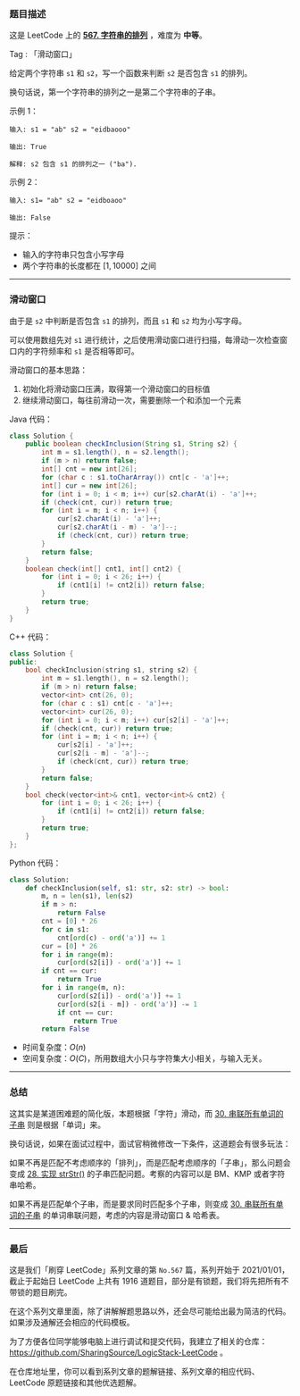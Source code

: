 ### 题目描述

这是 LeetCode 上的 **[567. 字符串的排列](https://leetcode-cn.com/problems/permutation-in-string/solution/an-zi-fu-hua-dong-ruo-bao-liao-lai-shi-s-h2xq/)** ，难度为 **中等**。

Tag : 「滑动窗口」



给定两个字符串 `s1` 和 `s2`，写一个函数来判断 `s2` 是否包含 `s1` 的排列。

换句话说，第一个字符串的排列之一是第二个字符串的子串。

示例 1：
```
输入: s1 = "ab" s2 = "eidbaooo"

输出: True

解释: s2 包含 s1 的排列之一 ("ba").
```
示例 2：
```
输入: s1= "ab" s2 = "eidboaoo"

输出: False
```

提示：
* 输入的字符串只包含小写字母
* 两个字符串的长度都在 $[1, 10000]$ 之间

---

### 滑动窗口

由于是 `s2` 中判断是否包含 `s1` 的排列，而且 `s1` 和 `s2` 均为小写字母。

可以使用数组先对 `s1` 进行统计，之后使用滑动窗口进行扫描，每滑动一次检查窗口内的字符频率和 `s1` 是否相等即可。

滑动窗口的基本思路：

1. 初始化将滑动窗口压满，取得第一个滑动窗口的目标值
2. 继续滑动窗口，每往前滑动一次，需要删除一个和添加一个元素

Java 代码：
```Java
class Solution {
    public boolean checkInclusion(String s1, String s2) {
        int m = s1.length(), n = s2.length();
        if (m > n) return false;
        int[] cnt = new int[26];
        for (char c : s1.toCharArray()) cnt[c - 'a']++;
        int[] cur = new int[26];
        for (int i = 0; i < m; i++) cur[s2.charAt(i) - 'a']++;
        if (check(cnt, cur)) return true;
        for (int i = m; i < n; i++) {
            cur[s2.charAt(i) - 'a']++;
            cur[s2.charAt(i - m) - 'a']--;
            if (check(cnt, cur)) return true;
        }
        return false;
    }
    boolean check(int[] cnt1, int[] cnt2) {
        for (int i = 0; i < 26; i++) {
            if (cnt1[i] != cnt2[i]) return false;
        }
        return true;
    }
}
```
C++ 代码：
```C++
class Solution {
public:
    bool checkInclusion(string s1, string s2) {
        int m = s1.length(), n = s2.length();
        if (m > n) return false;
        vector<int> cnt(26, 0);
        for (char c : s1) cnt[c - 'a']++;
        vector<int> cur(26, 0);
        for (int i = 0; i < m; i++) cur[s2[i] - 'a']++;
        if (check(cnt, cur)) return true;
        for (int i = m; i < n; i++) {
            cur[s2[i] - 'a']++;
            cur[s2[i - m] - 'a']--;
            if (check(cnt, cur)) return true;
        }
        return false;
    }
    bool check(vector<int>& cnt1, vector<int>& cnt2) {
        for (int i = 0; i < 26; i++) {
            if (cnt1[i] != cnt2[i]) return false;
        }
        return true;
    }
};
```
Python 代码：
```Python
class Solution:
    def checkInclusion(self, s1: str, s2: str) -> bool:
        m, n = len(s1), len(s2)
        if m > n:
            return False
        cnt = [0] * 26
        for c in s1:
            cnt[ord(c) - ord('a')] += 1
        cur = [0] * 26
        for i in range(m):
            cur[ord(s2[i]) - ord('a')] += 1
        if cnt == cur:
            return True
        for i in range(m, n):
            cur[ord(s2[i]) - ord('a')] += 1
            cur[ord(s2[i - m]) - ord('a')] -= 1
            if cnt == cur:
                return True
        return False
```
* 时间复杂度：$O(n)$
* 空间复杂度：$O(C)$，所用数组大小只与字符集大小相关，与输入无关。

---

### 总结

这其实是某道困难题的简化版，本题根据「字符」滑动，而 [30. 串联所有单词的子串](https://mp.weixin.qq.com/s?__biz=MzU4NDE3MTEyMA==&mid=2247507931&idx=1&sn=b11c5a4c9321a6b27719cb34f2f6d5ea&chksm=fd9f74c4cae8fdd2af1a4eecdf9001d065c0325ad896946aa61a204ed864d065ee0390611d17#rd) 则是根据「单词」来。

换句话说，如果在面试过程中，面试官稍微修改一下条件，这道题会有很多玩法：

如果不再是匹配不考虑顺序的「排列」，而是匹配考虑顺序的「子串」，那么问题会变成 [28. 实现 strStr()](https://mp.weixin.qq.com/s?__biz=MzU4NDE3MTEyMA==&mid=2247486317&idx=1&sn=9c2ff2fa5db427133cce9c875064e7a4&chksm=fd9ca072caeb29642bf1f5c151e4d5aaff4dc10ba408b23222ea1672cfc41204a584fede5c05#rd) 的子串匹配问题。考察的内容可以是 BM、KMP 或者字符串哈希。

如果不再是匹配单个子串，而是要求同时匹配多个子串，则变成 [30. 串联所有单词的子串](https://mp.weixin.qq.com/s?__biz=MzU4NDE3MTEyMA==&mid=2247507931&idx=1&sn=b11c5a4c9321a6b27719cb34f2f6d5ea&chksm=fd9f74c4cae8fdd2af1a4eecdf9001d065c0325ad896946aa61a204ed864d065ee0390611d17#rd) 的单词串联问题，考虑的内容是滑动窗口 & 哈希表。

---

### 最后

这是我们「刷穿 LeetCode」系列文章的第 `No.567` 篇，系列开始于 2021/01/01，截止于起始日 LeetCode 上共有 1916 道题目，部分是有锁题，我们将先把所有不带锁的题目刷完。

在这个系列文章里面，除了讲解解题思路以外，还会尽可能给出最为简洁的代码。如果涉及通解还会相应的代码模板。

为了方便各位同学能够电脑上进行调试和提交代码，我建立了相关的仓库：https://github.com/SharingSource/LogicStack-LeetCode 。

在仓库地址里，你可以看到系列文章的题解链接、系列文章的相应代码、LeetCode 原题链接和其他优选题解。

